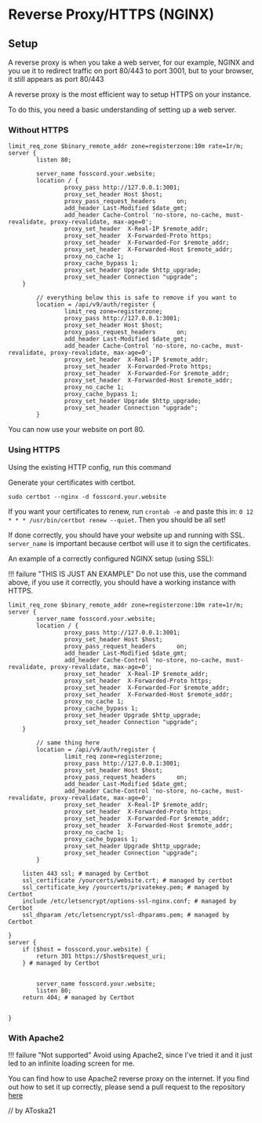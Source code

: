 # Reverse Proxy/HTTPS (NGINX)

## Setup


A reverse proxy is when you take a web server, for our example, NGINX and you ue it to redirect traffic on port 80/443 to port 3001, but to
your browser, it still appears as port 80/443

A reverse proxy is the most efficient way to setup HTTPS on your instance.

To do this, you need a basic understanding of setting up a web server.

### Without HTTPS

```
limit_req_zone $binary_remote_addr zone=registerzone:10m rate=1r/m;
server {
        listen 80;
        
        server_name fosscord.your.website;
        location / {
                proxy_pass http://127.0.0.1:3001;
                proxy_set_header Host $host;
                proxy_pass_request_headers      on;
                add_header Last-Modified $date_gmt;
                add_header Cache-Control 'no-store, no-cache, must-revalidate, proxy-revalidate, max-age=0';
                proxy_set_header  X-Real-IP $remote_addr;
                proxy_set_header  X-Forwarded-Proto https;
                proxy_set_header  X-Forwarded-For $remote_addr;
                proxy_set_header  X-Forwarded-Host $remote_addr;
                proxy_no_cache 1;
                proxy_cache_bypass 1;
                proxy_set_header Upgrade $http_upgrade;
                proxy_set_header Connection "upgrade";
    }

        // everything below this is safe to remove if you want to
        location = /api/v9/auth/register {
                limit_req zone=registerzone;
                proxy_pass http://127.0.0.1:3001;
                proxy_set_header Host $host;
                proxy_pass_request_headers      on;
                add_header Last-Modified $date_gmt;
                add_header Cache-Control 'no-store, no-cache, must-revalidate, proxy-revalidate, max-age=0';
                proxy_set_header  X-Real-IP $remote_addr;
                proxy_set_header  X-Forwarded-Proto https;
                proxy_set_header  X-Forwarded-For $remote_addr;
                proxy_set_header  X-Forwarded-Host $remote_addr;
                proxy_no_cache 1;
                proxy_cache_bypass 1;
                proxy_set_header Upgrade $http_upgrade;
                proxy_set_header Connection "upgrade";
        }
```

You can now use your website on port 80.


### Using HTTPS

Using the existing HTTP config, run this command

Generate your certificates with certbot.

``sudo certbot --nginx -d fosscord.your.website``

If you want your certificates to renew, run ``crontab -e`` and paste this in: ``0 12 * * * /usr/bin/certbot renew --quiet``. Then you should be all set!

If done correctly, you should have your website up and running with SSL. ``server_name`` is important because certbot will use it to sign the certificates.

An example of a correctly configured NGINX setup (using SSL):

!!! failure "THIS IS JUST AN EXAMPLE"
        Do not use this, use the command above, if you use it correctly, you should have a working instance with HTTPS.

```
limit_req_zone $binary_remote_addr zone=registerzone:10m rate=1r/m;
server {
        server_name fosscord.your.website;
        location / {
                proxy_pass http://127.0.0.1:3001;
                proxy_set_header Host $host;
                proxy_pass_request_headers      on;
                add_header Last-Modified $date_gmt;
                add_header Cache-Control 'no-store, no-cache, must-revalidate, proxy-revalidate, max-age=0';
                proxy_set_header  X-Real-IP $remote_addr;
                proxy_set_header  X-Forwarded-Proto https;
                proxy_set_header  X-Forwarded-For $remote_addr;
                proxy_set_header  X-Forwarded-Host $remote_addr;
                proxy_no_cache 1;
                proxy_cache_bypass 1;
                proxy_set_header Upgrade $http_upgrade;
                proxy_set_header Connection "upgrade";
    }

        // same thing here
        location = /api/v9/auth/register {
                limit_req zone=registerzone;
                proxy_pass http://127.0.0.1:3001;
                proxy_set_header Host $host;
                proxy_pass_request_headers      on;
                add_header Last-Modified $date_gmt;
                add_header Cache-Control 'no-store, no-cache, must-revalidate, proxy-revalidate, max-age=0';
                proxy_set_header  X-Real-IP $remote_addr;
                proxy_set_header  X-Forwarded-Proto https;
                proxy_set_header  X-Forwarded-For $remote_addr;
                proxy_set_header  X-Forwarded-Host $remote_addr;
                proxy_no_cache 1;
                proxy_cache_bypass 1;
                proxy_set_header Upgrade $http_upgrade;
                proxy_set_header Connection "upgrade";
        }

    listen 443 ssl; # managed by Certbot
    ssl_certificate /yourcerts/website.crt; # managed by certbot
    ssl_certificate_key /yourcerts/privatekey.pem; # managed by Certbot
    include /etc/letsencrypt/options-ssl-nginx.conf; # managed by Certbot
    ssl_dhparam /etc/letsencrypt/ssl-dhparams.pem; # managed by Certbot

}
server {
    if ($host = fosscord.your.website) {
        return 301 https://$host$request_uri;
    } # managed by Certbot


        server_name fosscord.your.website;
        listen 80;
    return 404; # managed by Certbot


}
```

### With Apache2

!!! failure "Not supported"
    Avoid using Apache2, since I've tried it and it just led to an infinite loading screen for me.

You can find how to use Apache2 reverse proxy on the internet. If you find out how to set it up correctly, please send a pull request to the repository [here](https://github.com/fosscord/fosscord-docs/)

// by AToska21
